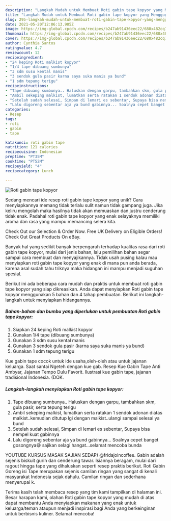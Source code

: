 ```yaml
---
description: "Langkah Mudah untuk Membuat Roti gabin tape kopyor yang Menggugah Selera"
title: "Langkah Mudah untuk Membuat Roti gabin tape kopyor yang Menggugah Selera"
slug: 295-langkah-mudah-untuk-membuat-roti-gabin-tape-kopyor-yang-menggugah-selera
date: 2021-05-20T12:06:13.905Z
image: https://img-global.cpcdn.com/recipes/b247ab91436eec22/680x482cq70/roti-gabin-tape-kopyor-foto-resep-utama.jpg
thumbnail: https://img-global.cpcdn.com/recipes/b247ab91436eec22/680x482cq70/roti-gabin-tape-kopyor-foto-resep-utama.jpg
cover: https://img-global.cpcdn.com/recipes/b247ab91436eec22/680x482cq70/roti-gabin-tape-kopyor-foto-resep-utama.jpg
author: Cynthia Santos
ratingvalue: 4.7
reviewcount: 12
recipeingredient:
- "24 keping Roti malkist kopyor"
- "1/4 tape dibuang sumbunya"
- "3 sdm susu kental manis"
- "3 sendok gula pasir karna saya suka manis ya bund"
- "1 sdm tepung terigu"
recipeinstructions:
- "Tape dibuang sumbunya.. Haluskan dengan garpu, tambahkan skm, gula pasir, serta tepung terigu"
- "Ambil sekeping malkist, lumatkan serta ratakan 1 sendok adonan diatas malkist..kemudian ditutup lgi dengan malkist..ulangi sampai selesai ya bund"
- "Setelah sudah selesai, Simpan di lemari es sebentar, Supaya bisa nempel kuat gabinnya"
- "Lalu digoreng sebentar aja ya bund gabinnya... Soalnya cepet banget gosongnya😅 sajikan selagi hangat...selamat mencoba bunda"
categories:
- Resep
tags:
- roti
- gabin
- tape

katakunci: roti gabin tape 
nutrition: 121 calories
recipecuisine: Indonesian
preptime: "PT35M"
cooktime: "PT52M"
recipeyield: "4"
recipecategory: Lunch

---
```



![Roti gabin tape kopyor](https://img-global.cpcdn.com/recipes/b247ab91436eec22/680x482cq70/roti-gabin-tape-kopyor-foto-resep-utama.jpg)

Sedang mencari ide resep roti gabin tape kopyor yang unik? Cara menyiapkannya memang tidak terlalu sulit namun tidak gampang juga. Jika keliru mengolah maka hasilnya tidak akan memuaskan dan justru cenderung tidak enak. Padahal roti gabin tape kopyor yang enak selayaknya memiliki aroma dan rasa yang mampu memancing selera kita.

Check Out our Selection &amp; Order Now. Free UK Delivery on Eligible Orders! Check Out Great Products On eBay.

Banyak hal yang sedikit banyak berpengaruh terhadap kualitas rasa dari roti gabin tape kopyor, mulai dari jenis bahan, lalu pemilihan bahan segar sampai cara membuat dan menyajikannya. Tidak usah pusing kalau mau menyiapkan roti gabin tape kopyor yang enak di mana pun anda berada, karena asal sudah tahu triknya maka hidangan ini mampu menjadi suguhan spesial.


Berikut ini ada beberapa cara mudah dan praktis untuk membuat roti gabin tape kopyor yang siap dikreasikan. Anda dapat menyiapkan Roti gabin tape kopyor menggunakan 5 bahan dan 4 tahap pembuatan. Berikut ini langkah-langkah untuk menyiapkan hidangannya.

<!--inarticleads1-->

##### Bahan-bahan dan bumbu yang diperlukan untuk pembuatan Roti gabin tape kopyor:

1. Siapkan 24 keping Roti malkist kopyor
1. Gunakan 1/4 tape (dibuang sumbunya)
1. Gunakan 3 sdm susu kental manis
1. Gunakan 3 sendok gula pasir (karna saya suka manis ya bund)
1. Gunakan 1 sdm tepung terigu


Kue gabin tape cocok untuk ide usaha,oleh-oleh atau untuk jajanan keluarga. Saat santai Ngeteh dengan kue gab. Resep Kue Gabin Tape Anti Ambyar, Jajanan Tempo Dulu Favorit. Ilustrasi kue gabin tape, jajanan tradisional Indonesia. (DOK. 

<!--inarticleads2-->

##### Langkah-langkah menyiapkan Roti gabin tape kopyor:

1. Tape dibuang sumbunya.. Haluskan dengan garpu, tambahkan skm, gula pasir, serta tepung terigu
1. Ambil sekeping malkist, lumatkan serta ratakan 1 sendok adonan diatas malkist..kemudian ditutup lgi dengan malkist..ulangi sampai selesai ya bund
1. Setelah sudah selesai, Simpan di lemari es sebentar, Supaya bisa nempel kuat gabinnya
1. Lalu digoreng sebentar aja ya bund gabinnya... Soalnya cepet banget gosongnya😅 sajikan selagi hangat...selamat mencoba bunda


YOUTUBE KURSUS MASAK SAJIAN SEDAP) @fridajoincoffee. Gabin adalah sejenis biskuit gurih dan cenderung tawar. Isiannya beragam, mulai dari ragout hingga tape yang dihaluskan seperti resep praktis berikut. Roti Gabin Goreng isi Tape merupakan sejenis camilan ringan yang sangat di kenali masyarakat Indonesia sejak dahulu. Camilan ringan dan sederhana menyerupai k. 

Terima kasih telah membaca resep yang tim kami tampilkan di halaman ini. Besar harapan kami, olahan Roti gabin tape kopyor yang mudah di atas dapat membantu Anda menyiapkan makanan yang enak untuk keluarga/teman ataupun menjadi inspirasi bagi Anda yang berkeinginan untuk berbisnis kuliner. Selamat mencoba!
